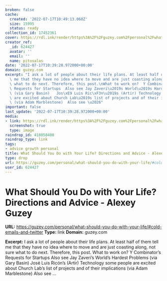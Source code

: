 ```yaml
---
broken: false
cache:
  created: '2022-07-17T10:49:13.060Z'
  size: 15995
  status: ready
collection_id: 17452361
cover: https://rdl.ink/render/https%3A%2F%2Fguzey.com%2Fpersonal%2Fwhat-should-you-do-with-your-life%2F%23cold-emails-and-twitter
creator_ref:
  _id: 624427
  avatar: ''
  email: ''
  name: pitosalas
date: '2022-07-17T10:39:28.972000+00:00'
domain: guzey.com
excerpt: "I ask a lot of people about their life plans. At least half of them tell\
  \ me that they have no idea where to move and are just coasting along, not sure\
  \ what to do next. Therefore, this post.\nWhat to work on?  Y Combinator\u2019s\
  \ Requests for Startups  Also see Jay Zaveri\u2019s World\u2019s Hardest Problems\
  \ (via Gary Basin)   Jos\xE9 Luis Ric\xF3n\u2019s (Artir) Technology some people\
  \ are excited about Church Lab\u2019s list of projects and of their implications\
  \ (via Adam Marblestone)  Also see \u2026"
important: false
last_update: '2022-07-17T10:39:28.972000+00:00'
media:
- link: https://rdl.ink/render/https%3A%2F%2Fguzey.com%2Fpersonal%2Fwhat-should-you-do-with-your-life%2F%23cold-emails-and-twitter
  screenshot: true
  type: image
raindrop_id: 418058408
raindrop_type: link
tags:
- advice growth personal
title: What Should You Do with Your Life? Directions and Advice - Alexey Guzey
type: drop
url: https://guzey.com/personal/what-should-you-do-with-your-life/#cold-emails-and-twitter
user_id: 624427
---
```


# What Should You Do with Your Life? Directions and Advice - Alexey Guzey

**URL:** https://guzey.com/personal/what-should-you-do-with-your-life/#cold-emails-and-twitter
**Type:** link
**Domain:** guzey.com

**Excerpt:** I ask a lot of people about their life plans. At least half of them tell me that they have no idea where to move and are just coasting along, not sure what to do next. Therefore, this post.
What to work on?  Y Combinator’s Requests for Startups  Also see Jay Zaveri’s World’s Hardest Problems (via Gary Basin)   José Luis Ricón’s (Artir) Technology some people are excited about Church Lab’s list of projects and of their implications (via Adam Marblestone)  Also see …
